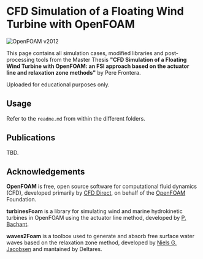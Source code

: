 CFD Simulation of a Floating Wind Turbine with OpenFOAM
============
![OpenFOAM v2012](https://img.shields.io/badge/OpenFOAM-v2012-brightgreen.svg)

This page contains all simulation cases, modified libraries and post-processing tools from the Master Thesis
__"CFD Simulation of a Floating Wind Turbine with OpenFOAM: an FSI approach based on the actuator line and relaxation zone methods"__
by Pere Frontera.

Uploaded for educational purposes only.

Usage
-----
Refer to the `readme.md` from within the different folders.

Publications
------------
TBD.

Acknowledgements
----------------
__OpenFOAM__ is free, open source software for computational fluid dynamics (CFD),
developed primarily by [CFD Direct](http://cfd.direct), on behalf of the
[OpenFOAM](http://openfoam.org) Foundation.

__turbinesFoam__ is a library for simulating wind and marine hydrokinetic turbines
in OpenFOAM using the actuator line method, developed by [P. Bachant](https://github.com/turbinesFoam/turbinesFoam).

__waves2Foam__  is a toolbox used to generate and absorb free surface water waves based on the relaxation zone method, developed by [Niels G. Jacobsen](https://www.researchgate.net/publication/319160515_waves2Foam_Manual) and mantained by Deltares.